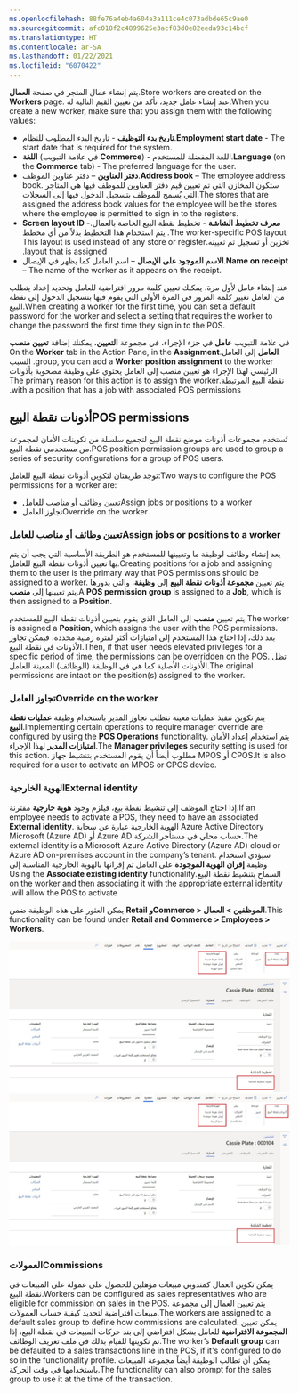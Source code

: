 ```yaml
---
ms.openlocfilehash: 88fe76a4eb4a604a3a111ce4c073adbde65c9ae0
ms.sourcegitcommit: afc018f2c4899625e3acf83d0e82eeda93c14bcf
ms.translationtype: HT
ms.contentlocale: ar-SA
ms.lasthandoff: 01/22/2021
ms.locfileid: "6070422"
---
```

<span data-ttu-id="2c9af-101">يتم إنشاء عمال المتجر في صفحة **العمال**.</span><span class="sxs-lookup"><span data-stu-id="2c9af-101">Store workers are created on the **Workers** page.</span></span> <span data-ttu-id="2c9af-102">عند إنشاء عامل جديد، تأكد من تعيين القيم التالية له:</span><span class="sxs-lookup"><span data-stu-id="2c9af-102">When you create a new worker, make sure that you assign them with the following values:</span></span>

- <span data-ttu-id="2c9af-103">**تاريخ بدء التوظيف** - تاريخ البدء المطلوب للنظام.</span><span class="sxs-lookup"><span data-stu-id="2c9af-103">**Employment start date** - The start date that is required for the system.</span></span>
- <span data-ttu-id="2c9af-104">**اللغة** (في علامة التبويب **Commerce**) - اللغة المفضلة للمستخدم.</span><span class="sxs-lookup"><span data-stu-id="2c9af-104">**Language** (on the **Commerce** tab) - The preferred language for the user.</span></span>
- <span data-ttu-id="2c9af-105">**دفتر العناوين** – دفتر عناوين الموظف.</span><span class="sxs-lookup"><span data-stu-id="2c9af-105">**Address book** – The employee address book.</span></span> <span data-ttu-id="2c9af-106">ستكون المخازن التي تم تعيين قيم دفتر العناوين للموظف فيها هي المتاجر التي يُسمح للموظف بتسجيل الدخول فيها إلى السجلات.</span><span class="sxs-lookup"><span data-stu-id="2c9af-106">The stores that are assigned the address book values for the employee will be the stores where the employee is permitted to sign in to the registers.</span></span> 
- <span data-ttu-id="2c9af-107">**معرف تخطيط الشاشة‬‏‫** - تخطيط نقطة البيع الخاصة بالعمال.</span><span class="sxs-lookup"><span data-stu-id="2c9af-107">**Screen layout ID** - The worker-specific POS layout.</span></span> <span data-ttu-id="2c9af-108">يتم استخدام هذا التخطيط بدلاً من أي مخطط تخزين أو تسجيل تم تعيينه.</span><span class="sxs-lookup"><span data-stu-id="2c9af-108">This layout is used instead of any store or register layout that is assigned.</span></span>
- <span data-ttu-id="2c9af-109">**الاسم الموجود على الإيصال** – اسم العامل كما يظهر في الإيصال.</span><span class="sxs-lookup"><span data-stu-id="2c9af-109">**Name on receipt** – The name of the worker as it appears on the receipt.</span></span>

<span data-ttu-id="2c9af-110">عند إنشاء عامل لأول مرة، يمكنك تعيين كلمة مرور افتراضية للعامل وتحديد إعداد يتطلب من العامل تغيير كلمة المرور في المرة الأولى التي يقوم فيها بتسجيل الدخول إلى نقطة البيع.</span><span class="sxs-lookup"><span data-stu-id="2c9af-110">When creating a worker for the first time, you can set a default password for the worker and select a setting that requires the worker to change the password the first time they sign in to the POS.</span></span> 

<span data-ttu-id="2c9af-111">في علامة التبويب **عامل** ‏‫في جزء الإجراء، في مجموعة **التعيين‬**، يمكنك إضافة **‬‏‫تعيين منصب العامل** إلى العامل.</span><span class="sxs-lookup"><span data-stu-id="2c9af-111">On the **Worker** tab in the Action Pane, in the **Assignment** group, you can add a **Worker position assignment** to the worker.</span></span> <span data-ttu-id="2c9af-112">السبب الرئيسي لهذا الإجراء هو تعيين منصب إلى العامل يحتوي على وظيفة مصحوبة بأذونات نقطة البيع المرتبطة.</span><span class="sxs-lookup"><span data-stu-id="2c9af-112">The primary reason for this action is to assign the worker with a position that has a job with associated POS permissions.</span></span>

## <a name="pos-permissions"></a><span data-ttu-id="2c9af-113">أذونات نقطة البيع</span><span class="sxs-lookup"><span data-stu-id="2c9af-113">POS permissions</span></span>
<span data-ttu-id="2c9af-114">تُستخدم مجموعات أذونات موضع نقطة البيع لتجميع سلسلة من تكوينات الأمان لمجموعة من مستخدمي نقطة البيع.</span><span class="sxs-lookup"><span data-stu-id="2c9af-114">POS position permission groups are used to group a series of security configurations for a group of POS users.</span></span> 

<span data-ttu-id="2c9af-115">توجد طريقتان لتكوين أذونات نقطة البيع للعامل:</span><span class="sxs-lookup"><span data-stu-id="2c9af-115">Two ways to configure the POS permissions for a worker are:</span></span> 

- <span data-ttu-id="2c9af-116">تعيين وظائف أو مناصب للعامل</span><span class="sxs-lookup"><span data-stu-id="2c9af-116">Assign jobs or positions to a worker</span></span>
- <span data-ttu-id="2c9af-117">تجاوز العامل</span><span class="sxs-lookup"><span data-stu-id="2c9af-117">Override on the worker</span></span> 

### <a name="assign-jobs-or-positions-to-a-worker"></a><span data-ttu-id="2c9af-118">تعيين وظائف أو مناصب للعامل</span><span class="sxs-lookup"><span data-stu-id="2c9af-118">Assign jobs or positions to a worker</span></span>
<span data-ttu-id="2c9af-119">يعد إنشاء وظائف لوظيفة ما وتعيينها للمستخدم هو الطريقة الأساسية التي يجب أن يتم بها تعيين أذونات نقطة البيع للعامل.</span><span class="sxs-lookup"><span data-stu-id="2c9af-119">Creating positions for a job and assigning them to the user is the primary way that POS permissions should be assigned to a worker.</span></span> <span data-ttu-id="2c9af-120">يتم تعيين **مجموعة أذونات نقطة البيع** إلى **وظيفة**، والتي بدورها يتم تعيينها إلى **منصب**.</span><span class="sxs-lookup"><span data-stu-id="2c9af-120">A **POS permission group** is assigned to a **Job**, which is then assigned to a **Position**.</span></span> 

<span data-ttu-id="2c9af-121">يتم تعيين **منصب** إلى العامل الذي يقوم بتعيين أذونات نقطة البيع للمستخدم.</span><span class="sxs-lookup"><span data-stu-id="2c9af-121">The worker is assigned a **Position**, which assigns the user with the POS permissions.</span></span> <span data-ttu-id="2c9af-122">بعد ذلك، إذا احتاج هذا المستخدم إلى امتيازات أكثر لفترة زمنية محددة، فيمكن تجاوز الأذونات في نقطة البيع.</span><span class="sxs-lookup"><span data-stu-id="2c9af-122">Then, if that user needs elevated privileges for a specific period of time, the permissions can be overridden on the POS.</span></span> <span data-ttu-id="2c9af-123">تظل الأذونات الأصلية كما هي في الوظيفة (الوظائف) المعينة للعامل.</span><span class="sxs-lookup"><span data-stu-id="2c9af-123">The original permissions are intact on the position(s) assigned to the worker.</span></span> 

### <a name="override-on-the-worker"></a><span data-ttu-id="2c9af-124">تجاوز العامل</span><span class="sxs-lookup"><span data-stu-id="2c9af-124">Override on the worker</span></span> 
<span data-ttu-id="2c9af-125">يتم تكوين تنفيذ عمليات معينة تتطلب تجاوز المدير باستخدام وظيفة **عمليات نقطة البيع**.</span><span class="sxs-lookup"><span data-stu-id="2c9af-125">Implementing certain operations to require manager override are configured by using the **POS Operations** functionality.</span></span> <span data-ttu-id="2c9af-126">يتم استخدام إعداد الأمان **امتيازات المدير** لهذا الإجراء.</span><span class="sxs-lookup"><span data-stu-id="2c9af-126">The **Manager privileges** security setting is used for this action.</span></span> <span data-ttu-id="2c9af-127">مطلوب أيضاً أن يقوم المستخدم بتنشيط جهاز MPOS أو CPOS.</span><span class="sxs-lookup"><span data-stu-id="2c9af-127">It is also required for a user to activate an MPOS or CPOS device.</span></span> 

### <a name="external-identity"></a><span data-ttu-id="2c9af-128">الهوية الخارجية</span><span class="sxs-lookup"><span data-stu-id="2c9af-128">External identity</span></span>
<span data-ttu-id="2c9af-129">إذا احتاج الموظف إلى تنشيط نقطة بيع، فيلزم وجود **هوية خارجية** مقترنة.</span><span class="sxs-lookup"><span data-stu-id="2c9af-129">If an employee needs to activate a POS, they need to have an associated **External identity**.</span></span> <span data-ttu-id="2c9af-130">الهوية الخارجية عبارة عن سحابة Azure Active Directory Microsoft (Azure AD) أو Azure AD حساب محلي في مستأجر الشركة.</span><span class="sxs-lookup"><span data-stu-id="2c9af-130">The external identity is a Microsoft Azure Active Directory (Azure AD) cloud or Azure AD on-premises account in the company’s tenant.</span></span> <span data-ttu-id="2c9af-131">سيؤدي استخدام وظيفة **‬‏‫إقران الهوية الموجودة** على العامل ثم إقرانها بالهوية الخارجية المناسبة إلى السماح بتنشيط نقطة البيع.</span><span class="sxs-lookup"><span data-stu-id="2c9af-131">Using the **Associate existing identity** functionality on the worker and then associating it with the appropriate external identity will allow the POS to activate.</span></span> 

<span data-ttu-id="2c9af-132">يمكن العثور على هذه الوظيفة ضمن **Retail وCommerce > الموظفين > العمال**.</span><span class="sxs-lookup"><span data-stu-id="2c9af-132">This functionality can be found under **Retail and Commerce > Employees > Workers**.</span></span>

<span data-ttu-id="2c9af-133">[ ![لقطة شاشة لصفحة العمال في Dynamics 365 Commerce.](../media/workers-ssm.jpg) ](../media/workers-ssm.jpg#lightbox)</span><span class="sxs-lookup"><span data-stu-id="2c9af-133">[ ![Screenshot of the Dynamics 365 Commerce Workers page.](../media/workers-ssm.jpg) ](../media/workers-ssm.jpg#lightbox)</span></span>

### <a name="commissions"></a><span data-ttu-id="2c9af-134">العمولات</span><span class="sxs-lookup"><span data-stu-id="2c9af-134">Commissions</span></span>
<span data-ttu-id="2c9af-135">يمكن تكوين العمال كمندوبي مبيعات مؤهلين للحصول على عمولة على المبيعات في نقطة البيع.</span><span class="sxs-lookup"><span data-stu-id="2c9af-135">Workers can be configured as sales representatives who are eligible for commission on sales in the POS.</span></span> <span data-ttu-id="2c9af-136">يتم تعيين العمال إلى مجموعة مبيعات افتراضية لتحديد كيفية حساب العمولات.</span><span class="sxs-lookup"><span data-stu-id="2c9af-136">The workers are assigned to a default sales group to define how commissions are calculated.</span></span> <span data-ttu-id="2c9af-137">يمكن تعيين **المجموعة الافتراضية** للعامل بشكل افتراضي إلى بند حركات المبيعات في نقطة البيع، إذا تم تكوينها للقيام بذلك في ملف تعريف الوظائف.</span><span class="sxs-lookup"><span data-stu-id="2c9af-137">The worker’s **Default group** can be defaulted to a sales transactions line in the POS, if it's configured to do so in the functionality profile.</span></span> <span data-ttu-id="2c9af-138">يمكن أن تطالب الوظيفة أيضاً مجموعة المبيعات باستخدامها في وقت الحركة.</span><span class="sxs-lookup"><span data-stu-id="2c9af-138">The functionality can also prompt for the sales group to use it at the time of the transaction.</span></span> 


